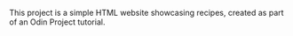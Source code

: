 This project is a simple HTML website showcasing recipes, created as part of an Odin Project tutorial.
